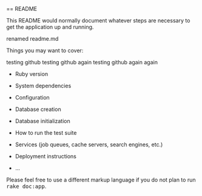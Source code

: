 == README

This README would normally document whatever steps are necessary to get the
application up and running.

renamed readme.md

Things you may want to cover: 

testing github
testing github again
testing github again again

* Ruby version

* System dependencies

* Configuration

* Database creation

* Database initialization

* How to run the test suite

* Services (job queues, cache servers, search engines, etc.)

* Deployment instructions

* ...


Please feel free to use a different markup language if you do not plan to run
<tt>rake doc:app</tt>.
